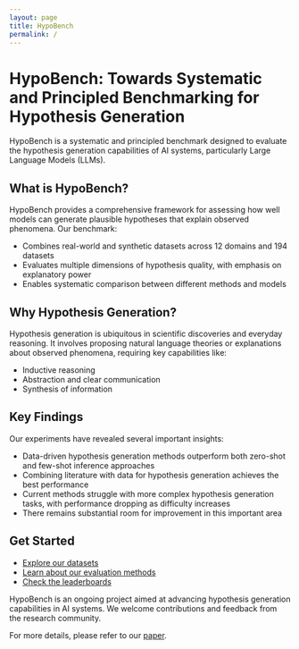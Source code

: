 ```yaml
---
layout: page
title: HypoBench
permalink: /
---
```


# HypoBench: Towards Systematic and Principled Benchmarking for Hypothesis Generation

HypoBench is a systematic and principled benchmark designed to evaluate the hypothesis generation capabilities of AI systems, particularly Large Language Models (LLMs).

## What is HypoBench?

HypoBench provides a comprehensive framework for assessing how well models can generate plausible hypotheses that explain observed phenomena. Our benchmark:

- Combines real-world and synthetic datasets across 12 domains and 194 datasets
- Evaluates multiple dimensions of hypothesis quality, with emphasis on explanatory power
- Enables systematic comparison between different methods and models

## Why Hypothesis Generation?

Hypothesis generation is ubiquitous in scientific discoveries and everyday reasoning. It involves proposing natural language theories or explanations about observed phenomena, requiring key capabilities like:

- Inductive reasoning
- Abstraction and clear communication
- Synthesis of information

## Key Findings

Our experiments have revealed several important insights:

- Data-driven hypothesis generation methods outperform both zero-shot and few-shot inference approaches
- Combining literature with data for hypothesis generation achieves the best performance
- Current methods struggle with more complex hypothesis generation tasks, with performance dropping as difficulty increases
- There remains substantial room for improvement in this important area

## Get Started

- [Explore our datasets](/HypoBench/datasets)
- [Learn about our evaluation methods](/HypoBench/evaluations)
- [Check the leaderboards](/HypoBench/leaderboard_synth)

HypoBench is an ongoing project aimed at advancing hypothesis generation capabilities in AI systems. We welcome contributions and feedback from the research community.

For more details, please refer to our [paper](https://arxiv.org/abs/2504.11524).
